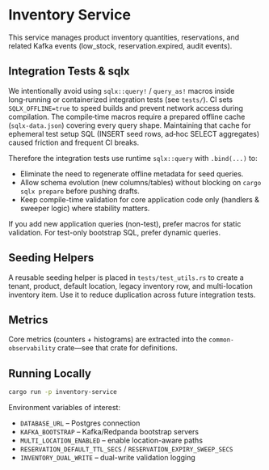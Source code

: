 # Inventory Service

This service manages product inventory quantities, reservations, and related Kafka events (low_stock, reservation.expired, audit events).

## Integration Tests & sqlx

We intentionally avoid using `sqlx::query!` / `query_as!` macros inside long‑running or containerized integration tests (see `tests/`). CI sets `SQLX_OFFLINE=true` to speed builds and prevent network access during compilation. The compile‑time macros require a prepared offline cache (`sqlx-data.json`) covering every query shape. Maintaining that cache for ephemeral test setup SQL (INSERT seed rows, ad‑hoc SELECT aggregates) caused friction and frequent CI breaks.

Therefore the integration tests use runtime `sqlx::query` with `.bind(...)` to:

- Eliminate the need to regenerate offline metadata for seed queries.
- Allow schema evolution (new columns/tables) without blocking on `cargo sqlx prepare` before pushing drafts.
- Keep compile-time validation for core application code only (handlers & sweeper logic) where stability matters.

If you add new application queries (non-test), prefer macros for static validation. For test-only bootstrap SQL, prefer dynamic queries.

## Seeding Helpers

A reusable seeding helper is placed in `tests/test_utils.rs` to create a tenant, product, default location, legacy inventory row, and multi-location inventory item. Use it to reduce duplication across future integration tests.

## Metrics

Core metrics (counters + histograms) are extracted into the `common-observability` crate—see that crate for definitions.

## Running Locally

```bash
cargo run -p inventory-service
```

Environment variables of interest:

- `DATABASE_URL` – Postgres connection
- `KAFKA_BOOTSTRAP` – Kafka/Redpanda bootstrap servers
- `MULTI_LOCATION_ENABLED` – enable location-aware paths
- `RESERVATION_DEFAULT_TTL_SECS` / `RESERVATION_EXPIRY_SWEEP_SECS`
- `INVENTORY_DUAL_WRITE` – dual-write validation logging

